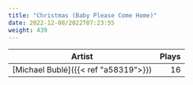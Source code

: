 ```yaml
---
title: "Christmas (Baby Please Come Home)"
date: 2022-12-08/2022T07:23:55
weight: 439
---
```




 Artist | Plays 
----- | -----:
[Michael Bublé]({{< ref "a58319">}}) | 16
